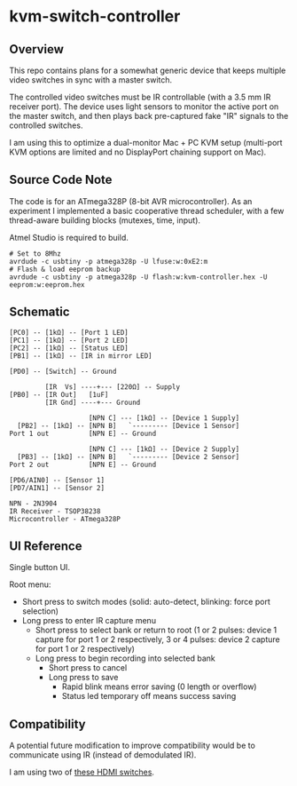 # kvm-switch-controller

## Overview

This repo contains plans for a somewhat generic device that keeps multiple video switches in sync with a master switch.

The controlled video switches must be IR controllable (with a 3.5 mm IR receiver port). The device uses light sensors to monitor the active port on the master switch, and then plays back pre-captured fake "IR" signals to the controlled switches.

I am using this to optimize a dual-monitor Mac + PC KVM setup (multi-port KVM options are limited and no DisplayPort chaining support on Mac).

## Source Code Note

The code is for an ATmega328P (8-bit AVR microcontroller). As an experiment I implemented a basic cooperative thread scheduler, with a few thread-aware building blocks (mutexes, time, input).

Atmel Studio is required to build.

```
# Set to 8Mhz
avrdude -c usbtiny -p atmega328p -U lfuse:w:0xE2:m
# Flash & load eeprom backup
avrdude -c usbtiny -p atmega328p -U flash:w:kvm-controller.hex -U eeprom:w:eeprom.hex
```

## Schematic

```
[PC0] -- [1kΩ] -- [Port 1 LED]
[PC1] -- [1kΩ] -- [Port 2 LED]
[PC2] -- [1kΩ] -- [Status LED]
[PB1] -- [1kΩ] -- [IR in mirror LED]

[PD0] -- [Switch] -- Ground

         [IR  Vs] ----+--- [220Ω] -- Supply
[PB0] -- [IR Out]   [1uF]
         [IR Gnd] ----+--- Ground

                    [NPN C] --- [1kΩ] -- [Device 1 Supply] 
  [PB2] -- [1kΩ] -- [NPN B]   `--------- [Device 1 Sensor]
Port 1 out          [NPN E] -- Ground

                    [NPN C] --- [1kΩ] -- [Device 2 Supply] 
  [PB3] -- [1kΩ] -- [NPN B]   `--------- [Device 2 Sensor]
Port 2 out          [NPN E] -- Ground

[PD6/AIN0] -- [Sensor 1]
[PD7/AIN1] -- [Sensor 2]

NPN - 2N3904
IR Receiver - TSOP38238
Microcontroller - ATmega328P
```

## UI Reference

Single button UI.

Root menu:
- Short press to switch modes (solid: auto-detect, blinking: force port selection)
- Long press to enter IR capture menu
    - Short press to select bank or return to root (1 or 2 pulses: device 1 capture for port 1 or 2 respectively, 3 or 4 pulses: device 2 capture for port 1 or 2 respectively)
    - Long press to begin recording into selected bank
        - Short press to cancel
        - Long press to save
            - Rapid blink means error saving (0 length or overflow)
            - Status led temporary off means success saving

## Compatibility

A potential future modification to improve compatibility would be to communicate using IR (instead of demodulated IR).

I am using two of [these HDMI switches](https://www.newegg.com/p/2W4-00B9-00002). 
